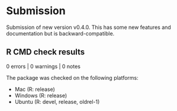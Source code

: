 # Submission

Submission of new version v0.4.0. This has some new features and documentation
but is backward-compatible.

## R CMD check results

0 errors | 0 warnings | 0 notes

The package was checked on the following platforms:

* Mac (R: release)
* Windows (R: release)
* Ubuntu (R: devel, release, oldrel-1)
